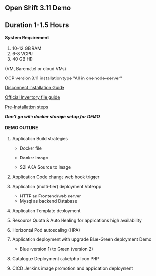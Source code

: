 ## Open Shift 3.11 Demo 
## Duration 1-1.5 Hours 

#### System Requirement

1. 10-12 GB RAM
2. 6-8 VCPU
3. 40 GB HD

(VM, Barematel or cloud VMs)

OCP version 3.11 installation type "All in one node-server" 

[Disconnect installation Guide](https://docs.openshift.com/container-platform/3.11/install/disconnected_install.html)


[Official Inventory file guide](https://docs.openshift.com/container-platform/3.11/install/configuring_inventory_file.html)

[Pre-Installation steps](https://docs.openshift.com/container-platform/3.11/install/host_preparation.html)

***Don't go with docker storage setup for DEMO***

#### DEMO OUTLINE

1. Application Build strategies 
    
     - Docker file
       
     - Docker Image
    
     - S2I AKA Source to Image
       

2. Application Code change web hook trigger

3. Application (multi-tier) deployment Voteapp
   - HTTP as Frontend/web server
   - Mysql as backend Database
   
4. Application Template deployment 

5. Resource Quota & Auto Healing for applications high availability

6. Horizontal Pod autoscaling (HPA)

7. Application deployment with upgrade Blue-Green deployment Demo
   - Blue (version 1) to Green (version 2)
   
8. Catalogue Deployment cake/php Icon PHP

9. CICD Jenkins image promotion and application deployment 


